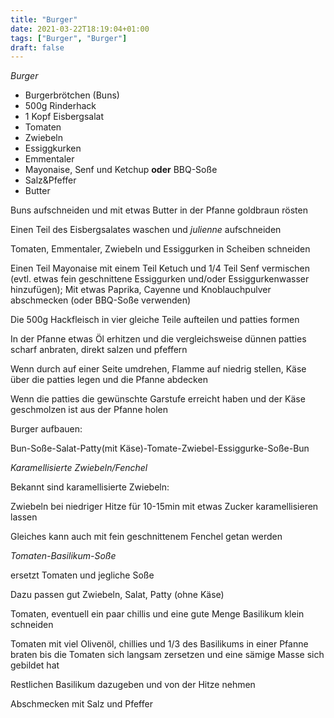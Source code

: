 ```yaml
---
title: "Burger"
date: 2021-03-22T18:19:04+01:00
tags: ["Burger", "Burger"]
draft: false
---
```


*Burger*

- Burgerbrötchen (Buns)
- 500g Rinderhack
- 1 Kopf Eisbergsalat
- Tomaten
- Zwiebeln
- Essiggkurken
- Emmentaler
- Mayonaise, Senf und Ketchup **oder** BBQ-Soße
- Salz&Pfeffer
- Butter

Buns aufschneiden und mit etwas Butter in der Pfanne goldbraun rösten

Einen Teil des Eisbergsalates waschen und *julienne* aufschneiden

Tomaten, Emmentaler, Zwiebeln und Essiggurken in Scheiben schneiden

Einen Teil Mayonaise mit einem Teil Ketuch und 1/4 Teil Senf vermischen (evtl. etwas fein geschnittene Essiggurken und/oder Essiggurkenwasser hinzufügen);
Mit etwas Paprika, Cayenne und Knoblauchpulver abschmecken (oder BBQ-Soße verwenden)

Die 500g Hackfleisch in vier gleiche Teile aufteilen und patties formen

In der Pfanne etwas Öl erhitzen und die vergleichsweise dünnen patties scharf anbraten, direkt salzen und pfeffern

Wenn durch auf einer Seite umdrehen, Flamme auf niedrig stellen, Käse über die patties legen und die Pfanne abdecken

Wenn die patties die gewünschte Garstufe erreicht haben und der Käse geschmolzen ist aus der Pfanne holen 

Burger aufbauen:

Bun-Soße-Salat-Patty(mit Käse)-Tomate-Zwiebel-Essiggurke-Soße-Bun

*Karamellisierte Zwiebeln/Fenchel*

Bekannt sind karamellisierte Zwiebeln:

Zwiebeln bei niedriger Hitze für 10-15min mit etwas Zucker karamellisieren lassen

Gleiches kann auch mit fein geschnittenem Fenchel getan werden

*Tomaten-Basilikum-Soße*

ersetzt Tomaten und jegliche Soße

Dazu passen gut Zwiebeln, Salat, Patty (ohne Käse)

Tomaten, eventuell ein paar chillis und eine gute Menge Basilikum klein schneiden

Tomaten mit viel Olivenöl, chillies und 1/3 des Basilikums in einer Pfanne braten bis die Tomaten sich langsam zersetzen und eine sämige Masse sich gebildet hat

Restlichen Basilikum dazugeben und von der Hitze nehmen

Abschmecken mit Salz und Pfeffer

